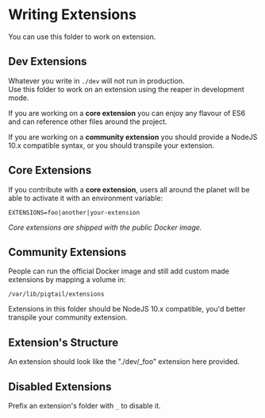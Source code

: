 # Writing Extensions

You can use this folder to work on extension.

## Dev Extensions

Whatever you write in `./dev` will not run in production.  
Use this folder to work on an extension using the reaper in development mode.

If you are working on a **core extension** you can enjoy any flavour of ES6
and can reference other files around the project.

If you are working on a **community extension** you should provide a NodeJS 10.x
compatible syntax, or you should transpile your extension.

## Core Extensions

If you contribute with a **core extension**, users all around the planet will
be able to activate it with an environment variable:

    EXTENSIONS=foo|another|your-extension

_Core extensions are shipped with the public Docker image._

## Community Extensions

People can run the official Docker image and still add custom made extensions
by mapping a volume in:

    /var/lib/pigtail/extensions

Extensions in this folder should be NodeJS 10.x compatible, you'd better transpile
your community extension.

## Extension's Structure

An extension should look like the "./dev/_foo" extension here provided.  

## Disabled Extensions

Prefix an extension's folder with `_` to disable it.

